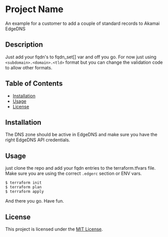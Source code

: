# Project Name

An example for a customer to add a couple of standard records to Akamai EdgeDNS

## Description

Just add your fqdn's to fqdn_set[] var and off you go. For now just using ```<subdomain>.<domain>.<tld>``` format but you can change the validation code to allow other formats. 

## Table of Contents

- [Installation](#installation)
- [Usage](#usage)
- [License](#license)

## Installation

The DNS zone should be active in EdgeDNS and make sure you have the right EdgeDNS API credentials.

## Usage

just clone the repo and add your fqdn entries to the terraform.tfvars file.
Make sure you are using the correct ```.edgerc``` section or ENV vars.

```
$ terraform init
$ terraform plan
$ terraform apply
```
And there you go. Have fun.

## License

This project is licensed under the [MIT License](LICENSE).

